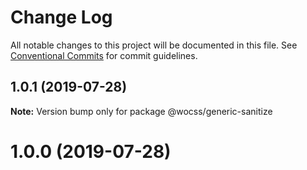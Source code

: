 # Change Log

All notable changes to this project will be documented in this file.
See [Conventional Commits](https://conventionalcommits.org) for commit guidelines.

## 1.0.1 (2019-07-28)

**Note:** Version bump only for package @wocss/generic-sanitize





<a name="1.0.0"></a>
# 1.0.0 (2019-07-28)
